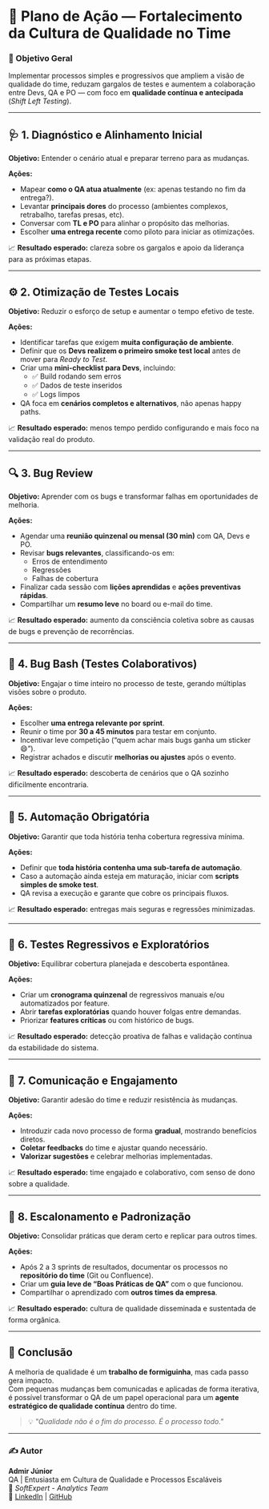 # 🧩 Plano de Ação — Fortalecimento da Cultura de Qualidade no Time

### 🎯 Objetivo Geral
Implementar processos simples e progressivos que ampliem a visão de qualidade do time, reduzam gargalos de testes e aumentem a colaboração entre Devs, QA e PO — com foco em **qualidade contínua e antecipada** (*Shift Left Testing*).

---

## 🩺 1. Diagnóstico e Alinhamento Inicial
**Objetivo:** Entender o cenário atual e preparar terreno para as mudanças.

**Ações:**
- Mapear **como o QA atua atualmente** (ex: apenas testando no fim da entrega?).
- Levantar **principais dores** do processo (ambientes complexos, retrabalho, tarefas presas, etc).
- Conversar com **TL e PO** para alinhar o propósito das melhorias.
- Escolher **uma entrega recente** como piloto para iniciar as otimizações.

📈 **Resultado esperado:** clareza sobre os gargalos e apoio da liderança para as próximas etapas.

---

## ⚙️ 2. Otimização de Testes Locais
**Objetivo:** Reduzir o esforço de setup e aumentar o tempo efetivo de teste.

**Ações:**
- Identificar tarefas que exigem **muita configuração de ambiente**.
- Definir que os **Devs realizem o primeiro smoke test local** antes de mover para *Ready to Test*.
- Criar uma **mini-checklist para Devs**, incluindo:
  - ✅ Build rodando sem erros  
  - ✅ Dados de teste inseridos  
  - ✅ Logs limpos
- QA foca em **cenários completos e alternativos**, não apenas happy paths.

📈 **Resultado esperado:** menos tempo perdido configurando e mais foco na validação real do produto.

---

## 🔍 3. Bug Review
**Objetivo:** Aprender com os bugs e transformar falhas em oportunidades de melhoria.

**Ações:**
- Agendar uma **reunião quinzenal ou mensal (30 min)** com QA, Devs e PO.
- Revisar **bugs relevantes**, classificando-os em:
  - Erros de entendimento  
  - Regressões  
  - Falhas de cobertura
- Finalizar cada sessão com **lições aprendidas** e **ações preventivas rápidas**.
- Compartilhar um **resumo leve** no board ou e-mail do time.

📈 **Resultado esperado:** aumento da consciência coletiva sobre as causas de bugs e prevenção de recorrências.

---

## 🧠 4. Bug Bash (Testes Colaborativos)
**Objetivo:** Engajar o time inteiro no processo de teste, gerando múltiplas visões sobre o produto.

**Ações:**
- Escolher **uma entrega relevante por sprint**.
- Reunir o time por **30 a 45 minutos** para testar em conjunto.
- Incentivar leve competição (“quem achar mais bugs ganha um sticker 😄”).
- Registrar achados e discutir **melhorias ou ajustes** após o evento.

📈 **Resultado esperado:** descoberta de cenários que o QA sozinho dificilmente encontraria.

---

## 🤖 5. Automação Obrigatória
**Objetivo:** Garantir que toda história tenha cobertura regressiva mínima.

**Ações:**
- Definir que **toda história contenha uma sub-tarefa de automação**.
- Caso a automação ainda esteja em maturação, iniciar com **scripts simples de smoke test**.
- QA revisa a execução e garante que cobre os principais fluxos.

📈 **Resultado esperado:** entregas mais seguras e regressões minimizadas.

---

## 🔄 6. Testes Regressivos e Exploratórios
**Objetivo:** Equilibrar cobertura planejada e descoberta espontânea.

**Ações:**
- Criar um **cronograma quinzenal** de regressivos manuais e/ou automatizados por feature.
- Abrir **tarefas exploratórias** quando houver folgas entre demandas.
- Priorizar **features críticas** ou com histórico de bugs.

📈 **Resultado esperado:** detecção proativa de falhas e validação contínua da estabilidade do sistema.

---

## 💬 7. Comunicação e Engajamento
**Objetivo:** Garantir adesão do time e reduzir resistência às mudanças.

**Ações:**
- Introduzir cada novo processo de forma **gradual**, mostrando benefícios diretos.
- **Coletar feedbacks** do time e ajustar quando necessário.
- **Valorizar sugestões** e celebrar melhorias implementadas.

📈 **Resultado esperado:** time engajado e colaborativo, com senso de dono sobre a qualidade.

---

## 🚀 8. Escalonamento e Padronização
**Objetivo:** Consolidar práticas que deram certo e replicar para outros times.

**Ações:**
- Após 2 a 3 sprints de resultados, documentar os processos no **repositório do time** (Git ou Confluence).
- Criar um **guia leve de “Boas Práticas de QA”** com o que funcionou.
- Compartilhar o aprendizado com **outros times da empresa**.

📈 **Resultado esperado:** cultura de qualidade disseminada e sustentada de forma orgânica.

---

## 🏁 Conclusão
A melhoria de qualidade é um **trabalho de formiguinha**, mas cada passo gera impacto.  
Com pequenas mudanças bem comunicadas e aplicadas de forma iterativa, é possível transformar o QA de um papel operacional para um **agente estratégico de qualidade contínua** dentro do time.

> 💡 *"Qualidade não é o fim do processo. É o processo todo."*

---

### ✍️ Autor
**Admir Júnior**  
QA | Entusiasta em Cultura de Qualidade e Processos Escaláveis  
📍 *SoftExpert - Analytics Team*  
🔗 [LinkedIn](https://www.linkedin.com/in/admirjunior/) | [GitHub](https://github.com/admirjunior)
